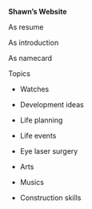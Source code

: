 **Shawn’s Website**

  

As resume

As introduction

As namecard

  

  

  

Topics

  

- Watches
- Development ideas
- Life planning
- Life events

- Eye laser surgery 

- Arts
- Musics
- Construction skills